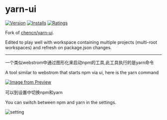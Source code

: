 # yarn-ui

[![Version](https://vsmarketplacebadge.apphb.com/version-short/kazelone.yarn-ui.svg?style=flat-square)](https://marketplace.visualstudio.com/items?itemName=zRnatoNeto.dark-green)
[![Installs](https://vsmarketplacebadge.apphb.com/installs-short/kazelone.yarn-ui.svg?style=flat-square)](https://marketplace.visualstudio.com/items?itemName=zRnatoNeto.dark-green)
[![Ratings](https://vsmarketplacebadge.apphb.com/rating-short/kazelone.yarn-ui.svg?style=flat-square)](https://marketplace.visualstudio.com/items?itemName=zRnatoNeto.dark-green)

Fork of [chencn/yarn-ui](https://github.com/chencn/yarn-ui).

Edited to play well with workspace containing multiple projects (multi-root workspaces) and refresh on package.json changes.

---

一个类似webstrom中通过图形化来启动npm的工具,此工具执行的是yarn命令

A tool similar to webstrom that starts npm via ui, here is the yarn command

[![Image from Preview](https://i.loli.net/2019/07/07/5d20d69d4e47a69395.png)](https://i.loli.net/2019/07/07/5d20d69d4e47a69395.png)

可以到设置中切换npm和yarn

You can switch between npm and yarn in the settings.

![setting](https://i.loli.net/2019/07/08/5d22a41ae7d6286449.png)
